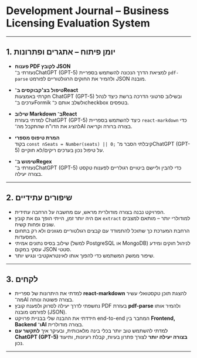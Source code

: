 # Development Journal – Business Licensing Evaluation System

---

## 1. יומן פיתוח – אתגרים ופתרונות

- **פענוח PDF לקובץ JSON**  
  נעזרתי ב־ChatGPT (GPT-5) למציאת הדרך הנכונה להשתמש בספריית `pdf-parse` ולהמיר את החוקים הרגולטוריים לפורמט JSON מובנה.

- **טיפול בצ'קבוקסים ב־React**  
  חקרתי באמצעות ChatGPT (GPT-5) ובשילוב סרטוני הדרכה ברשת כיצד לנהל ערכים ב־Formik ולשלב אותם כ־checkbox בטפסים.

- **שילוב Markdown ב־React**  
  למדתי בעזרת ChatGPT (GPT-5) כיצד להשתמש בספריית `react-markdown` כדי להציג את הדו"ח שהתקבל מה־AI בצורה ברורה וקריאה.

- **המרת טיפוס מספרי**  
  בקוד `const nSeats = Number(seats) || 0;` קיבלתי הסבר מ־ChatGPT (GPT-5) על טיפול נכון בערכים ריקים/לא חוקיים.

- **שימוש ב־Regex**  
  נעזרתי ב־ChatGPT (GPT-5) כדי להבין וליישם ביטויים רגולריים לפענוח טקסט בצורה יעילה.

---

## 2. שיפורים עתידיים

- הפרויקט נבנה בצורה מודולרית מראש, עם מחשבה על הרחבה עתידית.
- אם היה יותר זמן, הייתי הופך גם את קובץ `extract` למודולרי יותר – מותאם למצבים שונים ופחות קשיח.
- הרחבת המערכת כך שתוכל להתמודד עם קבצים רגולטוריים מגוונים ולא רק בתחום המסעדות.
- שילוב בסיס נתונים אמיתי (למשל PostgreSQL או MongoDB) לניהול חוקים ומידע עסקי במקום JSON סטטי.
- שיפור ממשק המשתמש כדי להפוך אותו לאינטראקטיבי ונגיש יותר.

---

## 3. לקחים

- למדתי את היתרונות של ספריית **react-markdown** להצגת תוכן טקסטואלי עשיר מה־AI בצורה פשוטה ונוחה.
- נחשפתי לדרך יעילה לסרוק ולפענח קובץ PDF בעזרת **pdf-parse** ולהמיר אותו לפורמט מובנה (JSON).
- חידדתי את ההבנה שלי בבניית פרויקט end-to-end המחבר בין **Frontend, Backend ו־AI** בצורה מודולרית.
- למדתי להשתמש טוב יותר בכלי בינה מלאכותית, ובעיקר איך **לתקשר עם ChatGPT (GPT-5) בצורה יעילה יותר** לצורך פתרון בעיות, קבלת רעיונות, ותיעוד נכון.

---
